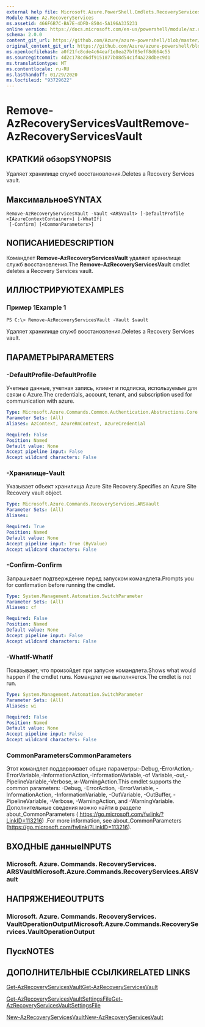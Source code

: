 ```yaml
---
external help file: Microsoft.Azure.PowerShell.Cmdlets.RecoveryServices.dll-Help.xml
Module Name: Az.RecoveryServices
ms.assetid: 466F6B7C-BA7E-4DFD-8504-5A196A335231
online version: https://docs.microsoft.com/en-us/powershell/module/az.recoveryservices/remove-azrecoveryservicesvault
schema: 2.0.0
content_git_url: https://github.com/Azure/azure-powershell/blob/master/src/RecoveryServices/RecoveryServices/help/Remove-AzRecoveryServicesVault.md
original_content_git_url: https://github.com/Azure/azure-powershell/blob/master/src/RecoveryServices/RecoveryServices/help/Remove-AzRecoveryServicesVault.md
ms.openlocfilehash: a0f21fc8cde4c64eaf1e8ea27bf05eff8d664c55
ms.sourcegitcommit: 4d2c178cd6df9151877b08d54c1f4a228dbec9d1
ms.translationtype: MT
ms.contentlocale: ru-RU
ms.lasthandoff: 01/29/2020
ms.locfileid: "93729622"
---
```

# <span data-ttu-id="2d3f1-101">Remove-AzRecoveryServicesVault</span><span class="sxs-lookup"><span data-stu-id="2d3f1-101">Remove-AzRecoveryServicesVault</span></span>

## <span data-ttu-id="2d3f1-102">КРАТКИй обзор</span><span class="sxs-lookup"><span data-stu-id="2d3f1-102">SYNOPSIS</span></span>
<span data-ttu-id="2d3f1-103">Удаляет хранилище служб восстановления.</span><span class="sxs-lookup"><span data-stu-id="2d3f1-103">Deletes a Recovery Services vault.</span></span>

## <span data-ttu-id="2d3f1-104">Максимальное</span><span class="sxs-lookup"><span data-stu-id="2d3f1-104">SYNTAX</span></span>

```
Remove-AzRecoveryServicesVault -Vault <ARSVault> [-DefaultProfile <IAzureContextContainer>] [-WhatIf]
 [-Confirm] [<CommonParameters>]
```

## <span data-ttu-id="2d3f1-105">NОПИСАНИЕ</span><span class="sxs-lookup"><span data-stu-id="2d3f1-105">DESCRIPTION</span></span>
<span data-ttu-id="2d3f1-106">Командлет **Remove-AzRecoveryServicesVault** удаляет хранилище служб восстановления.</span><span class="sxs-lookup"><span data-stu-id="2d3f1-106">The **Remove-AzRecoveryServicesVault** cmdlet deletes a Recovery Services vault.</span></span>

## <span data-ttu-id="2d3f1-107">ИЛЛЮСТРИРУЮТ</span><span class="sxs-lookup"><span data-stu-id="2d3f1-107">EXAMPLES</span></span>

### <span data-ttu-id="2d3f1-108">Пример 1</span><span class="sxs-lookup"><span data-stu-id="2d3f1-108">Example 1</span></span>
```
PS C:\> Remove-AzRecoveryServicesVault -Vault $vault
```

<span data-ttu-id="2d3f1-109">Удаляет хранилище служб восстановления.</span><span class="sxs-lookup"><span data-stu-id="2d3f1-109">Deletes a Recovery Services vault.</span></span>

## <span data-ttu-id="2d3f1-110">ПАРАМЕТРЫ</span><span class="sxs-lookup"><span data-stu-id="2d3f1-110">PARAMETERS</span></span>

### <span data-ttu-id="2d3f1-111">-DefaultProfile</span><span class="sxs-lookup"><span data-stu-id="2d3f1-111">-DefaultProfile</span></span>
<span data-ttu-id="2d3f1-112">Учетные данные, учетная запись, клиент и подписка, используемые для связи с Azure.</span><span class="sxs-lookup"><span data-stu-id="2d3f1-112">The credentials, account, tenant, and subscription used for communication with azure.</span></span>

```yaml
Type: Microsoft.Azure.Commands.Common.Authentication.Abstractions.Core.IAzureContextContainer
Parameter Sets: (All)
Aliases: AzContext, AzureRmContext, AzureCredential

Required: False
Position: Named
Default value: None
Accept pipeline input: False
Accept wildcard characters: False
```

### <span data-ttu-id="2d3f1-113">-Хранилище</span><span class="sxs-lookup"><span data-stu-id="2d3f1-113">-Vault</span></span>
<span data-ttu-id="2d3f1-114">Указывает объект хранилища Azure Site Recovery.</span><span class="sxs-lookup"><span data-stu-id="2d3f1-114">Specifies an Azure Site Recovery vault object.</span></span>

```yaml
Type: Microsoft.Azure.Commands.RecoveryServices.ARSVault
Parameter Sets: (All)
Aliases:

Required: True
Position: Named
Default value: None
Accept pipeline input: True (ByValue)
Accept wildcard characters: False
```

### <span data-ttu-id="2d3f1-115">-Confirm</span><span class="sxs-lookup"><span data-stu-id="2d3f1-115">-Confirm</span></span>
<span data-ttu-id="2d3f1-116">Запрашивает подтверждение перед запуском командлета.</span><span class="sxs-lookup"><span data-stu-id="2d3f1-116">Prompts you for confirmation before running the cmdlet.</span></span>

```yaml
Type: System.Management.Automation.SwitchParameter
Parameter Sets: (All)
Aliases: cf

Required: False
Position: Named
Default value: None
Accept pipeline input: False
Accept wildcard characters: False
```

### <span data-ttu-id="2d3f1-117">-WhatIf</span><span class="sxs-lookup"><span data-stu-id="2d3f1-117">-WhatIf</span></span>
<span data-ttu-id="2d3f1-118">Показывает, что произойдет при запуске командлета.</span><span class="sxs-lookup"><span data-stu-id="2d3f1-118">Shows what would happen if the cmdlet runs.</span></span> <span data-ttu-id="2d3f1-119">Командлет не выполняется.</span><span class="sxs-lookup"><span data-stu-id="2d3f1-119">The cmdlet is not run.</span></span>

```yaml
Type: System.Management.Automation.SwitchParameter
Parameter Sets: (All)
Aliases: wi

Required: False
Position: Named
Default value: None
Accept pipeline input: False
Accept wildcard characters: False
```

### <span data-ttu-id="2d3f1-120">CommonParameters</span><span class="sxs-lookup"><span data-stu-id="2d3f1-120">CommonParameters</span></span>
<span data-ttu-id="2d3f1-121">Этот командлет поддерживает общие параметры:-Debug,-ErrorAction,-ErrorVariable,-InformationAction,-InformationVariable,-of Variable,-out,-PipelineVariable,-Verbose, и-WarningAction.</span><span class="sxs-lookup"><span data-stu-id="2d3f1-121">This cmdlet supports the common parameters: -Debug, -ErrorAction, -ErrorVariable, -InformationAction, -InformationVariable, -OutVariable, -OutBuffer, -PipelineVariable, -Verbose, -WarningAction, and -WarningVariable.</span></span> <span data-ttu-id="2d3f1-122">Дополнительные сведения можно найти в разделе about_CommonParameters ( https://go.microsoft.com/fwlink/?LinkID=113216) .</span><span class="sxs-lookup"><span data-stu-id="2d3f1-122">For more information, see about_CommonParameters (https://go.microsoft.com/fwlink/?LinkID=113216).</span></span>

## <span data-ttu-id="2d3f1-123">ВХОДНЫЕ данные</span><span class="sxs-lookup"><span data-stu-id="2d3f1-123">INPUTS</span></span>

### <span data-ttu-id="2d3f1-124">Microsoft. Azure. Commands. RecoveryServices. ARSVault</span><span class="sxs-lookup"><span data-stu-id="2d3f1-124">Microsoft.Azure.Commands.RecoveryServices.ARSVault</span></span>

## <span data-ttu-id="2d3f1-125">НАПРЯЖЕНИЕ</span><span class="sxs-lookup"><span data-stu-id="2d3f1-125">OUTPUTS</span></span>

### <span data-ttu-id="2d3f1-126">Microsoft. Azure. Commands. RecoveryServices. VaultOperationOutput</span><span class="sxs-lookup"><span data-stu-id="2d3f1-126">Microsoft.Azure.Commands.RecoveryServices.VaultOperationOutput</span></span>

## <span data-ttu-id="2d3f1-127">Пуск</span><span class="sxs-lookup"><span data-stu-id="2d3f1-127">NOTES</span></span>

## <span data-ttu-id="2d3f1-128">ДОПОЛНИТЕЛЬНЫЕ ССЫЛКИ</span><span class="sxs-lookup"><span data-stu-id="2d3f1-128">RELATED LINKS</span></span>

[<span data-ttu-id="2d3f1-129">Get-AzRecoveryServicesVault</span><span class="sxs-lookup"><span data-stu-id="2d3f1-129">Get-AzRecoveryServicesVault</span></span>](./Get-AzRecoveryServicesVault.md)

[<span data-ttu-id="2d3f1-130">Get-AzRecoveryServicesVaultSettingsFile</span><span class="sxs-lookup"><span data-stu-id="2d3f1-130">Get-AzRecoveryServicesVaultSettingsFile</span></span>](./Get-AzRecoveryServicesVaultSettingsFile.md)

[<span data-ttu-id="2d3f1-131">New-AzRecoveryServicesVault</span><span class="sxs-lookup"><span data-stu-id="2d3f1-131">New-AzRecoveryServicesVault</span></span>](./New-AzRecoveryServicesVault.md)


